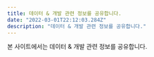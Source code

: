 ```yaml
---
title: 데이터 & 개발 관련 정보를 공유합니다.
date: "2022-03-01T22:12:03.284Z"
description: "데이터 & 개발 관련 정보를 공유합니다."
---
```


본 사이트에서는 데이터 & 개발 관련 정보를 공유합니다.


